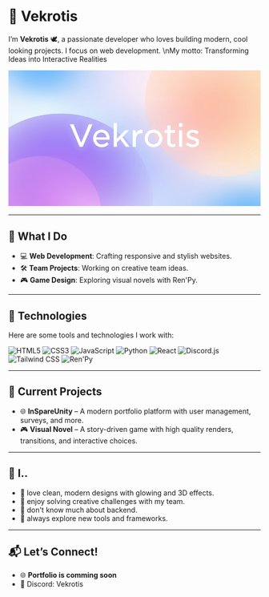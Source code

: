 # 🌟 Vekrotis
I’m **Vekrotis** 🕊, a passionate developer who loves building modern, cool looking projects. I focus on web development.
\nMy motto: Transforming Ideas into Interactive Realities

![Background](https://raw.githubusercontent.com/Vekrotis/Vekrotis/refs/heads/main/HHSrwcZ0.jpg)

---

## 🚀 What I Do
- 💻 **Web Development**: Crafting responsive and stylish websites.
- 🛠 **Team Projects**: Working on creative team ideas.
- 🎮 **Game Design**: Exploring visual novels with Ren'Py.

---

## 🔧 Technologies
Here are some tools and technologies I work with: 

![HTML5](https://img.shields.io/badge/HTML-E34F26?style=flat-square&logo=html5&logoColor=white)
![CSS3](https://img.shields.io/badge/CSS-1572B6?style=flat-square&logo=css3&logoColor=white)
![JavaScript](https://img.shields.io/badge/JavaScript-F7DF1E?style=flat-square&logo=javascript&logoColor=black)
![Python](https://img.shields.io/badge/Python-3776AB?style=flat-square&logo=python&logoColor=white)
![React](https://img.shields.io/badge/React-61DAFB?style=flat-square&logo=react&logoColor=black)
![Discord.js](https://img.shields.io/badge/Discord.js-5865F2?style=flat-square&logo=discord&logoColor=white)
![Tailwind CSS](https://img.shields.io/badge/Tailwind_CSS-06B6D4?style=flat-square&logo=tailwind-css&logoColor=white)
![Ren'Py](https://img.shields.io/badge/Ren'Py-1D1F2A?style=flat-square&logo=renpy&logoColor=white)


---

## 🌱 Current Projects
- 🌐 **InSpareUnity** – A modern portfolio platform with user management, surveys, and more.
- 🎮 **Visual Novel** – A story-driven game with high quality renders, transitions, and interactive choices.

---

## 🌟 I..
- 🎨 love clean, modern designs with glowing and 3D effects.
- 🧩 enjoy solving creative challenges with my team.
- 🐣 don't know much about backend.
- 🚀 always explore new tools and frameworks.

---

## 📬 Let’s Connect!
- 🌐 **Portfolio is comming soon**
- 💬 Discord: Vekrotis

